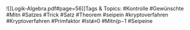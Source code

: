 
![[Logik-Algebra.pdf#page=56]]Tags & Topics:
   #Kontrolle
   #Gewünschte
   #Mitn
   #Satzes
   #Trick
   #Satz
   #Theorem
   #seipein
   #kryptoverfahren
   #Kryptoverfahren
   #Primfaktor
   #Ista̸≡0
   #Mitn(p−1
   #Seipeine